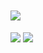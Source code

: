 <br>
<br>
<img src="https://komarev.com/ghpvc/?username=Chapuzas-SA&color=blueviolet">
<br />
<br />
  <img align="center" src="https://github-readme-stats.vercel.app/api?username=Chapuzas-SA&show_icons=true&theme=radical" />
  <img align="center" src="https://github-readme-stats.vercel.app/api/top-langs/?username=Chapuzas-SA&langs_count=8&layout=compact&theme=radical" />

